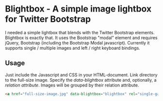 Blightbox - A simple image lightbox for Twitter Bootstrap
=========================================================

I needed a simple lightbox that blends with the Twitter Bootstrap elements. Blightbox is exactly that. It uses the Bootstrap "modal" element and requires jQuery, Bootstrap (including the Bootstrap Modal javascript). Currently it supports single / multiple images and left / right keyboard bindings.

Usage
-----

Just include the Javascript and CSS in your HTML-document. Link directory to the full-size image. Specify the *data-blightbox* attribute and, optionally, a *relation attribute*. Images will be grouped by their relation attribute.

```html
<a href="full-size-image.jpg" data-blightbox="blightbox" rel="single-gallery-id"><img src="thumb-size-image.jpg" /></a>
```